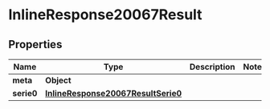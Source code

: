 # InlineResponse20067Result

## Properties
Name | Type | Description | Notes
------------ | ------------- | ------------- | -------------
**meta** | **Object** |  | 
**serie0** | [**InlineResponse20067ResultSerie0**](InlineResponse20067ResultSerie0.md) |  | 
